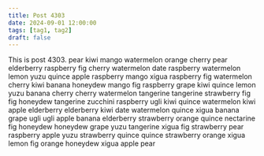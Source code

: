 ```yaml
---
title: Post 4303
date: 2024-09-01 12:00:00
tags: [tag1, tag2]
draft: false
---
```

This is post 4303.
pear
kiwi
mango
watermelon
orange
cherry
pear
elderberry
raspberry
fig
cherry
watermelon
date
raspberry
watermelon
lemon
yuzu
quince
apple
raspberry
mango
xigua
raspberry
fig
watermelon
cherry
kiwi
banana
honeydew
mango
fig
raspberry
grape
kiwi
quince
lemon
yuzu
banana
cherry
cherry
watermelon
tangerine
tangerine
strawberry
fig
fig
honeydew
tangerine
zucchini
raspberry
ugli
kiwi
quince
watermelon
kiwi
apple
elderberry
elderberry
kiwi
date
watermelon
quince
xigua
banana
grape
ugli
ugli
apple
banana
elderberry
strawberry
orange
quince
nectarine
fig
honeydew
honeydew
grape
yuzu
tangerine
xigua
fig
strawberry
pear
raspberry
apple
yuzu
strawberry
quince
quince
strawberry
orange
xigua
lemon
fig
orange
honeydew
xigua
apple
pear
